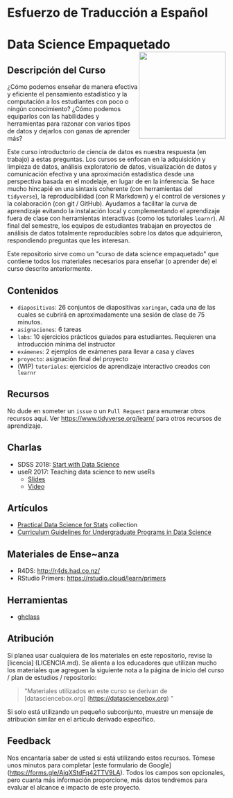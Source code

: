 # Esfuerzo de Traducción a Español

# Data Science Empaquetado <img src="dsbox-logo.png" align="right" width="200px"/>

## Descripción del Curso

¿Cómo podemos enseñar de manera efectiva y eficiente el pensamiento estadístico y la computación a los estudiantes con poco o ningún conocimiento? ¿Cómo podemos equiparlos con las habilidades y herramientas para razonar con varios tipos de datos y dejarlos con ganas de aprender más?

Este curso introductorio de ciencia de datos es nuestra respuesta (en trabajo) a estas preguntas. Los cursos se enfocan en la adquisición y limpieza de datos, análisis exploratorio de datos, visualización de datos y comunicación efectiva y una aproximación estadística desde una perspectiva basada en el modelaje, en lugar de en la inferencia. Se hace mucho hincapié en una sintaxis coherente (con herramientas del `tidyverse`), la reproducibilidad (con R Markdown) y el control de versiones y la colaboración (con git / GitHub). Ayudamos a facilitar la curva de aprendizaje evitando la instalación local y complementando el aprendizaje fuera de clase con herramientas interactivas (como los tutoriales `learnr`). Al final del semestre, los equipos de estudiantes trabajan en proyectos de análisis de datos totalmente reproducibles sobre los datos que adquirieron, respondiendo preguntas que les interesan.

Este repositorio sirve como un "curso de data science empaquetado" que contiene todos los materiales necesarios para enseñar (o aprender de) el curso descrito anteriormente.

## Contenidos

- `diapositivas`: 26 conjuntos de diapositivas `xaringan`, cada una de las cuales se cubrirá en aproximadamente una sesión de clase de 75 minutos.
- `asignaciones`: 6 tareas
- `labs`: 10 ejercicios prácticos guiados para estudiantes. Requieren una introducción mínima del instructor
- `exámenes`: 2 ejemplos de exámenes para llevar a casa y claves
- `proyecto`: asignación final del proyecto
- (WIP) `tutoriales`: ejercicios de aprendizaje interactivo creados con` learnr`

## Recursos

No dude en someter un `issue` o un `Pull Request` para enumerar otros recursos aquí. Ver https://www.tidyverse.org/learn/ para otros recursos de aprendizaje.

## Charlas

- SDSS 2018: [Start with Data Science](https://github.com/mine-cetinkaya-rundel/start-with-ds)
- useR 2017: Teaching data science to new useRs
  - [Slides](http://bit.ly/user2017)
  - [Video](https://channel9.msdn.com/Events/useR-international-R-User-conferences/useR-International-R-User-2017-Conference/KEYNOTE-Teaching-data-science-to-new-useRs)

## Artículos

- [Practical Data Science for Stats](https://peerj.com/collections/50-practicaldatascistats/) collection
- [Curriculum Guidelines for Undergraduate Programs in Data Science](https://www.annualreviews.org/doi/abs/10.1146/annurev-statistics-060116-053930)

## Materiales de Ense~anza

- R4DS: http://r4ds.had.co.nz/
- RStudio Primers: https://rstudio.cloud/learn/primers

## Herramientas

- [ghclass](https://rundel.github.io/ghclass/)

## Atribución

Si planea usar cualquiera de los materiales en este repositorio, revise la [licencia] (LICENCIA.md). Se alienta a los educadores que utilizan mucho los materiales que agreguen la siguiente nota a la página de inicio del curso / plan de estudios / repositorio:

> "Materiales utilizados en este curso se derivan de [datasciencebox.org] (https://datasciencebox.org) "

Si solo está utilizando un pequeño subconjunto, muestre un mensaje de atribución similar en el artículo derivado específico.

## Feedback

Nos encantaría saber de usted si está utilizando estos recursos. Tómese unos minutos para completar [este formulario de Google] (https://forms.gle/AjqXStdFq42TTV9LA). Todos los campos son opcionales, pero cuanta más información proporcione, más datos tendremos para evaluar el alcance e impacto de este proyecto.
